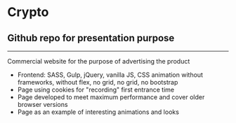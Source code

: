 # Crypto

## Github repo for presentation purpose

----------

Commercial website for the purpose of advertising the product

 - Frontend: SASS, Gulp, jQuery, vanilla JS, CSS animation without frameworks, without flex, no grid, no grid, no bootstrap
 - Page using cookies for "recording" first entrance time
 - Page developed to meet maximum performance and cover older browser versions
 - Page as an example of interesting animations and looks